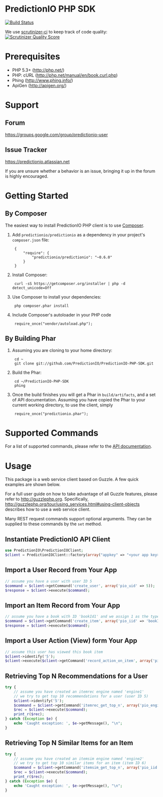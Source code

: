PredictionIO PHP SDK
====================

[![Build Status](https://travis-ci.org/PredictionIO/PredictionIO-PHP-SDK.png?branch=develop)](https://travis-ci.org/PredictionIO/PredictionIO-PHP-SDK)

We use [scrutinizer-ci](https://scrutinizer-ci.com/) to keep track of code quality:
[![Scrutinizer Quality Score](https://scrutinizer-ci.com/g/PredictionIO/PredictionIO-PHP-SDK/badges/quality-score.png?s=bba570e3add382f4f56fcba65ec0b4f0b8622091)](https://scrutinizer-ci.com/g/PredictionIO/PredictionIO-PHP-SDK/)


Prerequisites
=============

* PHP 5.3+ (http://php.net/)
* PHP: cURL (http://php.net/manual/en/book.curl.php)
* Phing (http://www.phing.info/)
* ApiGen (http://apigen.org/)


Support
=======


Forum
-----

https://groups.google.com/group/predictionio-user


Issue Tracker
-------------

https://predictionio.atlassian.net

If you are unsure whether a behavior is an issue, bringing it up in the forum is highly encouraged.


Getting Started
===============


By Composer
-----------

The easiest way to install PredictionIO PHP client is to use [Composer](http://getcomposer.org/).

1. Add `predictionio/predictionio` as a dependency in your project's ``composer.json`` file:

        {
            "require": {
                "predictionio/predictionio": "~0.6.0"
            }
        }

2. Install Composer:

        curl -sS https://getcomposer.org/installer | php -d detect_unicode=Off

3. Use Composer to install your dependencies:

        php composer.phar install

4. Include Composer's autoloader in your PHP code

        require_once("vendor/autoload.php");


By Building Phar
----------------

1. Assuming you are cloning to your home directory:

        cd ~
        git clone git://github.com/PredictionIO/PredictionIO-PHP-SDK.git

2. Build the Phar:

        cd ~/PredictionIO-PHP-SDK
        phing

3. Once the build finishes you will get a Phar in `build/artifacts`, and a set of API documentation.
   Assuming you have copied the Phar to your current working directory, to use the client, simply

        require_once("predictionio.phar");    


Supported Commands
==================

For a list of supported commands, please refer to the
[API documentation](http://docs.prediction.io/php/api/).


Usage
=====

This package is a web service client based on Guzzle.
A few quick examples are shown below.

For a full user guide on how to take advantage of all Guzzle features, please refer to http://guzzlephp.org.
Specifically, http://guzzlephp.org/tour/using_services.html#using-client-objects describes how to use a web service client.

Many REST request commands support optional arguments.
They can be supplied to these commands by the `set` method.


Instantiate PredictionIO API Client
-----------------------------------

```PHP
use PredictionIO\PredictionIOClient;
$client = PredictionIOClient::factory(array("appkey" => "<your app key>"));
```


Import a User Record from Your App
----------------------------------

```PHP
// assume you have a user with user ID 5
$command = $client->getCommand('create_user', array('pio_uid' => 5));
$response = $client->execute($command);
```


Import an Item Record from Your App
-----------------------------------

```PHP
// assume you have a book with ID 'bookId1' and we assign 1 as the type ID for book
$command = $client->getCommand('create_item', array('pio_iid' => 'bookId1', 'pio_itypes' => 1));
$response = $client->execute($command);
```


Import a User Action (View) form Your App
-----------------------------------------

```PHP
// assume this user has viewed this book item
$client->identify('5');
$client->execute($client->getCommand('record_action_on_item', array('pio_action' => 'view', 'pio_iid' => 'bookId1')));
```


Retrieving Top N Recommendations for a User
-------------------------------------------

```PHP
try {
    // assume you have created an itemrec engine named 'engine1'
    // we try to get top 10 recommendations for a user (user ID 5)
    $client->identify('5');
    $command = $client->getCommand('itemrec_get_top_n', array('pio_engine' => 'engine1', 'pio_n' => 10));
    $rec = $client->execute($command);
    print_r($rec);
} catch (Exception $e) {
    echo 'Caught exception: ', $e->getMessage(), "\n";
}
```


Retrieving Top N Similar Items for an Item
------------------------------------------

```PHP
try {
    // assume you have created an itemsim engine named 'engine2'
    // we try to get top 10 similar items for an item (item ID 6)
    $command = $client->getCommand('itemsim_get_top_n', array('pio_iid' => '6', 'pio_engine' => 'engine1', 'pio_n' => 10));
    $rec = $client->execute($command);
    print_r($rec);
} catch (Exception $e) {
    echo 'Caught exception: ', $e->getMessage(), "\n";
}
```
